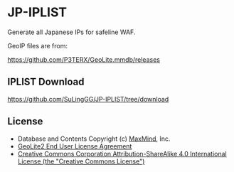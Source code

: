 # JP-IPLIST

Generate all Japanese IPs for safeline WAF.

GeoIP files are from:

<https://github.com/P3TERX/GeoLite.mmdb/releases>

## IPLIST Download

<https://github.com/SuLingGG/JP-IPLIST/tree/download>

## License

- Database and Contents Copyright (c) [MaxMind](https://www.maxmind.com/), Inc.
- [GeoLite2 End User License Agreement](https://www.maxmind.com/en/geolite2/eula)
- [Creative Commons Corporation Attribution-ShareAlike 4.0 International License (the "Creative Commons License")](https://creativecommons.org/licenses/by-sa/4.0/)
